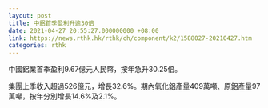 ```yaml
---
layout: post
title: 中鋁首季盈利升逾30倍
date: 2021-04-27 20:55:27.000000000 +08:00
link: https://news.rthk.hk/rthk/ch/component/k2/1588027-20210427.htm
categories: rthk
---
```


中國鋁業首季盈利9.67億元人民幣，按年急升30.25倍。

集團上季收入超過526億元，增長32.6%。期內氧化鋁產量409萬噸、原鋁產量97萬噸，按年分別增長14.6%及2.1%。
